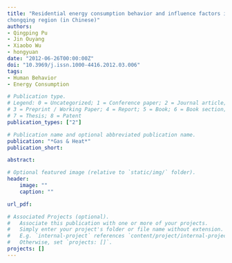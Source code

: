```yaml
---
title: "Residential energy consumption behavior and influence factors in
chongqing region (in Chinese)"
authors:
- Qingping Pu
- Jin Ouyang
- Xiaobo Wu
- hongyuan
date: "2012-06-26T00:00:00Z"
doi: "10.3969/j.issn.1000-4416.2012.03.006"
tags:
- Human Behavior
- Energy Consumption

# Publication type.
# Legend: 0 = Uncategorized; 1 = Conference paper; 2 = Journal article;
# 3 = Preprint / Working Paper; 4 = Report; 5 = Book; 6 = Book section;
# 7 = Thesis; 8 = Patent
publication_types: ["2"]

# Publication name and optional abbreviated publication name.
publication: "*Gas & Heat*"
publication_short:

abstract:

# Optional featured image (relative to `static/img/` folder).
header:
    image: ""
    caption: ""

url_pdf:

# Associated Projects (optional).
#   Associate this publication with one or more of your projects.
#   Simply enter your project's folder or file name without extension.
#   E.g. `internal-project` references `content/project/internal-project/index.md`.
#   Otherwise, set `projects: []`.
projects: []
---
```


